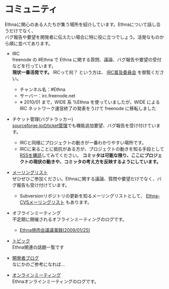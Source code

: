 # コミュニティ
Ethnaに関心のある人たちが集う場所を紹介しています。Ethnaについて話し合うだけでなく、  
バグ報告や要望を開発者に伝えたい場合に特に役に立つでしょう。活発なものから順に並べてあります。

- IRC  
freenode の #Ethna で Ethna に関する質問、議論、バグ報告や要望の受付などを行っています。  
**現状一番活発です。** IRCって何？ という方は、 [IRC普及委員会](http://irc.nahi.to/) を御覧ください。  

  - チャンネル名：#Ethna
  - サーバー：irc.freenode.net
  - ※ 2010/01 まで，WIDE 系 %Ethna を使っていましたが，WIDE による IRC ネットワーク運営終了の発表をうけて freenode に移転しました

- チケット管理(バグトラッカー)  
 [sourceforge.jpのticket管理](http://sourceforge.jp/projects/ethna/ticket/)でも機能追加要望、バグ報告を受け付けています。
  - IRCと同様にプロジェクトの動きが一番わかりやすい場所です。
  - IRCに来ることに抵抗がある方が、プロジェクトの動きを知る手段として [RSSを購読](http://tinyurl.com/ethnaticket)してみてください。 **コミッタは可能な限り、ここにプロジェクトの現状の動きや、コミッタの考え方を反映するようにしています。**

- [メーリングリスト](http://ml.ethna.jp/mailman/listinfo/users)  
ぜひぜひご参加ください。Ethnaに関する議論、質問や要望だけでなく、バグ報告も受け付けています。
  - Subversionリポジトリの更新を知るメーリングリストとして、 [Ethna-CVSメーリングリスト](http://ml.ethna.jp/mailman/listinfo/cvs) もあります。

- オフラインミーティング  
不定期に開催されるオフラインミーティングのログです。
  - [Ethna焼肉会議議事録(2009/01/25)](ethna-yakiniku-meeting-20090125.html "ethna-yakiniku-meeting-20090125 (974d)")

- [トピック](ethna-community-topic.html "ethna-community-topic (11d)")  
Ethna関連の話題一覧です

- [開発者ブログ](http://diary.eth.jp/)  
なにかのご参考になれば...

- [オンラインミーティング](ethna-community-topic-online.html "ethna-community-topic-online (1240d)")  
Ethnaオンラインミーティングのログです。

<!-- ??END id:body -->
<!-- ??BEGIN id:summary --><!-- ??END id:note -->
